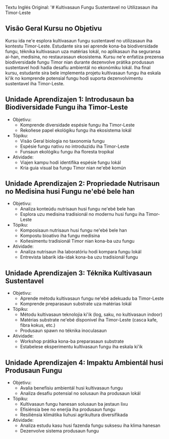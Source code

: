 Textu Inglés Original: '# Kultivasaun Fungu Sustentavel no Utilizasaun iha Timor-Leste

## Visão Geral Kursu no Objetivu

Kursu ida ne'e esplora kultivasaun fungu sustentavel no utilizasaun iha kontestu Timor-Leste. Estudante sira sei aprende kona-ba biodiversidade fungu, téknika kultivasaun uza matérias lokál, no aplikasaun iha seguransa ai-han, medisina, no restaurasaun ekosistema. Kursu ne'e enfatiza prezensa biodiversidade fungu Timor nian durante dezenvolve prátika produsaun sustentavel hodi hadia desafiu ambientál no ekonómiku lokál. Iha final kursu, estudante sira bele implementa projetu kultivasaun fungu iha eskala ki'ik no komprende potensial fungu hodi suporta dezenvolvimentu sustentavel iha Timor-Leste.

## Unidade Aprendizajen 1: Introdusaun ba Biodiversidade Fungu iha Timor-Leste
- Objetivu:
  * Komprende diversidade espésie fungu iha Timor-Leste
  * Rekoñese papel ekológiku fungu iha ekosistema lokál
- Tópiku:
  * Visão Geral biologia no taxonomia fungu
  * Espésie fungu nativu no introduzidu iha Timor-Leste
  * Funsaun ekológiku fungu iha floresta tropikal
- Atividade:
  * Viajen kampu hodi identifika espésie fungu lokál
  * Kria guia visual ba fungu Timor nian ne'ebé komún

## Unidade Aprendizajen 2: Propriedade Nutrisaun no Medisina husi Fungu ne'ebé bele han
- Objetivu:
  * Analiza konteúdu nutrisaun husi fungu ne'ebé bele han
  * Esplora uzu medisina tradisionál no modernu husi fungu iha Timor-Leste
- Tópiku:
  * Komposisaun nutrisaun husi fungu ne'ebé bele han
  * Kompostu bioativo iha fungu medisina
  * Koñesimentu tradisionál Timor nian kona-ba uzu fungu
- Atividade:
  * Analiza nutrisaun iha laboratóriu hodi kompara fungu lokál
  * Entrevista labarik ida-idak kona-ba uzu tradisionál fungu

## Unidade Aprendizajen 3: Téknika Kultivasaun Sustentavel
- Objetivu:
  * Aprende métodu kultivasaun fungu ne'ebé adekuadu ba Timor-Leste
  * Komprende preparasaun substrate uza matérias lokál
- Tópiku:
  * Métodu kultivasaun teknolojia ki'ik (log, saku, no kultivasaun indoor)
  * Matérias substrate ne'ebé disponivel iha Timor-Leste (casca kafe, fibra kokus, etc.)
  * Produsaun spawn no téknika inoculasaun
- Atividade:
  * Workshop prátika kona-ba preparasaun substrate
  * Estabelese eksperimentu kultivasaun fungu iha eskala ki'ik

## Unidade Aprendizajen 4: Impaktu Ambientál husi Produsaun Fungu
- Objetivu:
  * Avalia benefísiu ambientál husi kultivasaun fungu
  * Analiza desafiu potensial no solusaun iha produsaun lokál
- Tópiku:
  * Kultivasaun fungu hanesan solusaun ba jestaun lixu
  * Efisiénsia bee no enerjia iha produsaun fungu
  * Resiliénsia klimátika liuhusi agrikultura diversifikada
- Atividade:
  * Analiza estudu kasu husi fazenda fungu suksesu iha klima hanesan
  * Dezenvolve sistema produsaun fungu